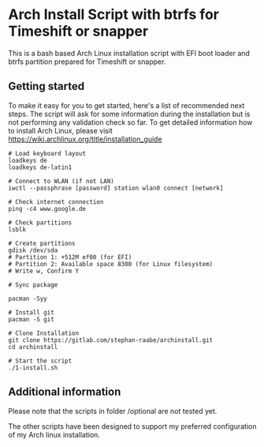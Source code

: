 # Arch Install Script with btrfs for Timeshift or snapper

This is a bash based Arch Linux installation script with EFI boot loader and btrfs partition prepared for Timeshift or snapper.

## Getting started

To make it easy for you to get started, here's a list of recommended next steps. 
The script will ask for some information during the installation but is not performing any validation check so far.
To get detailed information how to install Arch Linux, please visit https://wiki.archlinux.org/title/installation_guide


```
# Load keyboard layout
loadkeys de
loadkeys de-latin1

# Connect to WLAN (if not LAN)
iwctl --passphrase [password] station wlan0 connect [network]

# Check internet connection
ping -c4 www.google.de

# Check partitions
lsblk

# Create partitions
gdisk /dev/sda
# Partition 1: +512M ef00 (for EFI)
# Partition 2: Available space 8300 (for Linux filesystem)
# Write w, Confirm Y

# Sync package

pacman -Syy

# Install git
pacman -S git

# Clone Installation
git clone https://gitlab.com/stephan-raabe/archinstall.git
cd archinstall

# Start the script
./1-install.sh

```

## Additional information

Please note that the scripts in folder /optional are not tested yet.

The other scripts have been designed to support my preferred configuration of my Arch linux installation.

